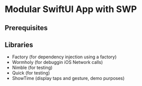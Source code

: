 #  Modular SwiftUI App with SWP

## Prerequisites


## Libraries

* Factory (for dependency injection using a factory)
* Wormholy (for debuggin iOS Network calls)
* Nimble (for testing)
* Quick (for testing)
* ShowTime (display taps and gesture, demo purposes)

